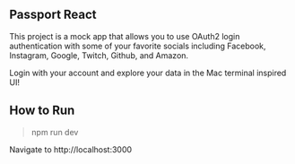 ## Passport React



This project is a mock app that allows you to use OAuth2 login authentication with some 
of your favorite socials including Facebook, Instagram, Google, Twitch, Github, and Amazon.

Login with your account and explore your data in the Mac terminal inspired UI!

## How to Run

> npm run dev

Navigate to http://localhost:3000 

